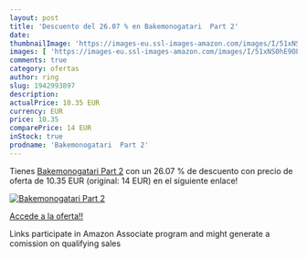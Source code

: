 ```yaml
---
layout: post
title: 'Descuento del 26.07 % en Bakemonogatari  Part 2'
date: 
thumbnailImage: 'https://images-eu.ssl-images-amazon.com/images/I/51xNS0hE9OL._SL200_.jpg'
images: [ 'https://images-eu.ssl-images-amazon.com/images/I/51xNS0hE9OL._SL200_.jpg' ]
comments: true
category: ofertas
author: ring
slug: 1942993897
description:
actualPrice: 10.35 EUR
currency: EUR
price: 10.35
comparePrice: 14 EUR
inStock: true
prodname: 'Bakemonogatari  Part 2'
---
```


Tienes [Bakemonogatari  Part 2](https://www.amazon.es/dp/1942993897/?tag=tolees-21) con un 26.07 % de descuento con precio de oferta de 10.35 EUR (original: 14 EUR) en el siguiente enlace!

[![Bakemonogatari  Part 2](https://images-eu.ssl-images-amazon.com/images/I/51xNS0hE9OL._SL200_.jpg)](https://www.amazon.es/dp/1942993897/?tag=tolees-21)

[Accede a la oferta!!](https://www.amazon.es/dp/1942993897/?tag=tolees-21)

Links participate in Amazon Associate program and might generate a comission on qualifying sales


